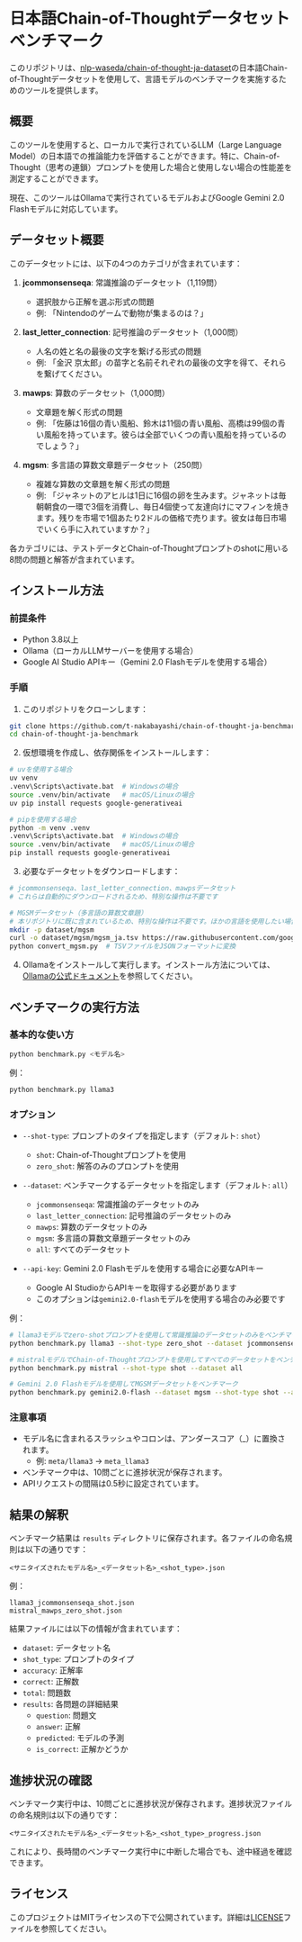 # 日本語Chain-of-Thoughtデータセットベンチマーク

このリポジトリは、[nlp-waseda/chain-of-thought-ja-dataset](https://github.com/nlp-waseda/chain-of-thought-ja-dataset)の日本語Chain-of-Thoughtデータセットを使用して、言語モデルのベンチマークを実施するためのツールを提供します。

## 概要

このツールを使用すると、ローカルで実行されているLLM（Large Language Model）の日本語での推論能力を評価することができます。特に、Chain-of-Thought（思考の連鎖）プロンプトを使用した場合と使用しない場合の性能差を測定することができます。

現在、このツールはOllamaで実行されているモデルおよびGoogle Gemini 2.0 Flashモデルに対応しています。

## データセット概要

このデータセットには、以下の4つのカテゴリが含まれています：

1. **jcommonsenseqa**: 常識推論のデータセット（1,119問）
   - 選択肢から正解を選ぶ形式の問題
   - 例: 「Nintendoのゲームで動物が集まるのは？」

2. **last_letter_connection**: 記号推論のデータセット（1,000問）
   - 人名の姓と名の最後の文字を繋げる形式の問題
   - 例: 「金沢 京太郎」の苗字と名前それぞれの最後の文字を得て、それらを繋げてください。

3. **mawps**: 算数のデータセット（1,000問）
   - 文章題を解く形式の問題
   - 例: 「佐藤は16個の青い風船、鈴木は11個の青い風船、高橋は99個の青い風船を持っています。彼らは全部でいくつの青い風船を持っているのでしょう？」

4. **mgsm**: 多言語の算数文章題データセット（250問）
   - 複雑な算数の文章題を解く形式の問題
   - 例: 「ジャネットのアヒルは1日に16個の卵を生みます。ジャネットは毎朝朝食の一環で3個を消費し、毎日4個使って友達向けにマフィンを焼きます。残りを市場で1個あたり2ドルの価格で売ります。彼女は毎日市場でいくら手に入れていますか？」

各カテゴリには、テストデータとChain-of-Thoughtプロンプトのshotに用いる8問の問題と解答が含まれています。

## インストール方法

### 前提条件

- Python 3.8以上
- Ollama（ローカルLLMサーバーを使用する場合）
- Google AI Studio APIキー（Gemini 2.0 Flashモデルを使用する場合）

### 手順

1. このリポジトリをクローンします：

```bash
git clone https://github.com/t-nakabayashi/chain-of-thought-ja-benchmark.git
cd chain-of-thought-ja-benchmark
```

2. 仮想環境を作成し、依存関係をインストールします：

```bash
# uvを使用する場合
uv venv
.venv\Scripts\activate.bat  # Windowsの場合
source .venv/bin/activate   # macOS/Linuxの場合
uv pip install requests google-generativeai

# pipを使用する場合
python -m venv .venv
.venv\Scripts\activate.bat  # Windowsの場合
source .venv/bin/activate   # macOS/Linuxの場合
pip install requests google-generativeai
```

3. 必要なデータセットをダウンロードします：

```bash
# jcommonsenseqa、last_letter_connection、mawpsデータセット
# これらは自動的にダウンロードされるため、特別な操作は不要です

# MGSMデータセット（多言語の算数文章題）
# 本リポジトリに既に含まれているため、特別な操作は不要です。ほかの言語を使用したい場合は以下を参考にしてください。
mkdir -p dataset/mgsm
curl -o dataset/mgsm/mgsm_ja.tsv https://raw.githubusercontent.com/google-research/url-nlp/main/mgsm/mgsm_ja.tsv
python convert_mgsm.py  # TSVファイルをJSONフォーマットに変換
```

4. Ollamaをインストールして実行します。インストール方法については、[Ollamaの公式ドキュメント](https://ollama.ai/)を参照してください。

## ベンチマークの実行方法

### 基本的な使い方

```bash
python benchmark.py <モデル名>
```

例：
```bash
python benchmark.py llama3
```

### オプション

- `--shot-type`: プロンプトのタイプを指定します（デフォルト: `shot`）
  - `shot`: Chain-of-Thoughtプロンプトを使用
  - `zero_shot`: 解答のみのプロンプトを使用

- `--dataset`: ベンチマークするデータセットを指定します（デフォルト: `all`）
  - `jcommonsenseqa`: 常識推論のデータセットのみ
  - `last_letter_connection`: 記号推論のデータセットのみ
  - `mawps`: 算数のデータセットのみ
  - `mgsm`: 多言語の算数文章題データセットのみ
  - `all`: すべてのデータセット

- `--api-key`: Gemini 2.0 Flashモデルを使用する場合に必要なAPIキー
  - Google AI StudioからAPIキーを取得する必要があります
  - このオプションは`gemini2.0-flash`モデルを使用する場合のみ必要です

例：
```bash
# llama3モデルでzero-shotプロンプトを使用して常識推論のデータセットのみをベンチマーク
python benchmark.py llama3 --shot-type zero_shot --dataset jcommonsenseqa

# mistralモデルでChain-of-Thoughtプロンプトを使用してすべてのデータセットをベンチマーク
python benchmark.py mistral --shot-type shot --dataset all

# Gemini 2.0 Flashモデルを使用してMGSMデータセットをベンチマーク
python benchmark.py gemini2.0-flash --dataset mgsm --shot-type shot --api-key YOUR_API_KEY
```

### 注意事項

- モデル名に含まれるスラッシュやコロンは、アンダースコア（_）に置換されます。
  - 例: `meta/llama3` → `meta_llama3`
- ベンチマーク中は、10問ごとに進捗状況が保存されます。
- APIリクエストの間隔は0.5秒に設定されています。

## 結果の解釈

ベンチマーク結果は `results` ディレクトリに保存されます。各ファイルの命名規則は以下の通りです：

```
<サニタイズされたモデル名>_<データセット名>_<shot_type>.json
```

例：
```
llama3_jcommonsenseqa_shot.json
mistral_mawps_zero_shot.json
```

結果ファイルには以下の情報が含まれています：

- `dataset`: データセット名
- `shot_type`: プロンプトのタイプ
- `accuracy`: 正解率
- `correct`: 正解数
- `total`: 問題数
- `results`: 各問題の詳細結果
  - `question`: 問題文
  - `answer`: 正解
  - `predicted`: モデルの予測
  - `is_correct`: 正解かどうか

## 進捗状況の確認

ベンチマーク実行中は、10問ごとに進捗状況が保存されます。進捗状況ファイルの命名規則は以下の通りです：

```
<サニタイズされたモデル名>_<データセット名>_<shot_type>_progress.json
```

これにより、長時間のベンチマーク実行中に中断した場合でも、途中経過を確認できます。

## ライセンス

このプロジェクトはMITライセンスの下で公開されています。詳細は[LICENSE](LICENSE)ファイルを参照してください。

